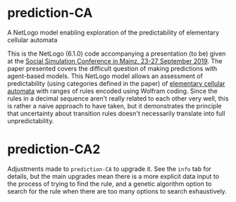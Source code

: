 # prediction-CA
A NetLogo model enabling exploration of the predictability of elementary cellular automata

This is the NetLogo (6.1.0) code accompanying a presentation (to be) given at the [Social Simulation Conference in Mainz, 23-27 September 2019](https://ssc2019.uni-mainz.de/). The paper presented covers the difficult question of making predictions with agent-based models. This NetLogo model allows an assessment of predictability (using categories defined in the paper) of [elementary cellular automata](https://en.wikipedia.org/wiki/Elementary_cellular_automaton) with ranges of rules encoded using Wolfram coding. Since the rules in a decimal sequence aren't really related to each other very well, this is rather a naive approach to have taken, but it demonstrates the principle that uncertainty about transition rules doesn't necessarily translate into full unpredictability.

# prediction-CA2

Adjustments made to `prediction-CA` to upgrade it. See the `info` tab for details, but the main upgrades mean there is a more explicit data input to the process of trying to find the rule, and a genetic algorithm option to search for the rule when there are too many options to search exhaustively.
